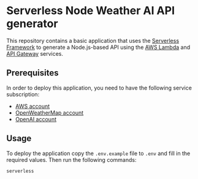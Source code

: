 # Serverless Node Weather AI API generator

This repository contains a basic application that uses the [Serverless Framework](https://www.serverless.com/) to generate a Node.js-based API using the [AWS Lambda](https://aws.amazon.com/lambda/) and [API Gateway](https://aws.amazon.com/api-gateway/) services.

## Prerequisites

In order to deploy this application, you need to have the following service subscription:
- [AWS account](https://aws.amazon.com/)
- [OpenWeatherMap account](https://openweathermap.org/)
- [OpenAI account](https://openai.com/)

## Usage

To deploy the application copy the `.env.example` file to `.env` and fill in the required values. Then run the following commands:

```bash
serverless
```

